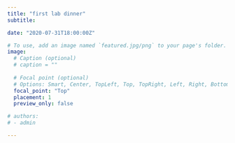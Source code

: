 ```yaml
---
title: "first lab dinner"
subtitle: 

date: "2020-07-31T18:00:00Z"

# To use, add an image named `featured.jpg/png` to your page's folder. 
image:
  # Caption (optional)
  # caption = ""
  
  # Focal point (optional)
  # Options: Smart, Center, TopLeft, Top, TopRight, Left, Right, BottomLeft, Bottom, BottomRight
  focal_point: "Top"
  placement: 1
  preview_only: false

# authors:
# - admin

---
```

